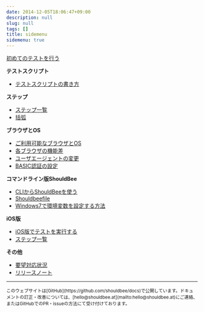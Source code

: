 ```yaml
---
date: 2014-12-05T18:06:47+09:00
description: null
slug: null
tags: []
title: sidemenu
sidemenu: true
---
```

<a href="/getting-started/" class="btn btn-success btn-block hidden-xs hidden-sm visible-md visible-lg">初めてのテストを行う</a>

**テストスクリプト**

* [テストスクリプトの書き方](/getting-started/)

**ステップ**

* [ステップ一覧](/steps/)
* [括弧](/steps/parenthes/)

**ブラウザとOS**

* [ご利用可能なブラウザとOS](/environments/)
* [各ブラウザの機能差](/environments/differences/)
* [ユーザエージェントの変更](/environments/user-agent/)
* [BASIC認証の設定](/environments/basic-auth/)

**コマンドライン版ShouldBee**

* [CLIからShouldBeeを使う](/cli/)
* [Shouldbeefile](/cli/shouldbeefile/)
* [Windows7で環境変数を設定する方法](/cli/windows-envvars/)

**iOS版**

* [iOS版でテストを実行する](/ios/)
* [ステップ一覧](/ios/steps/)

**その他**

* <a href="https://trello.com/b/NZedoSDx" target="_blank">要望対応状況</a>
* [リリースノート](/releasenotes/)

---

<small>
このウェブサイトは[GitHub](https://github.com/shouldbee/docs)で公開しています。ドキュメントの訂正・改善については、[hello@shouldbee.at](mailto:hello@shouldbee.at)にご連絡、またはGitHubでのPR・issueの方法にて受け付けております。
</small>
